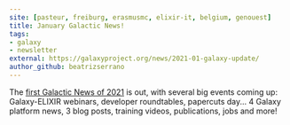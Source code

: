```yaml
---
site: [pasteur, freiburg, erasmusmc, elixir-it, belgium, genouest]
title: January Galactic News!
tags: 
- galaxy
- newsletter
external: https://galaxyproject.org/news/2021-01-galaxy-update/
author_github: beatrizserrano
---
```


The [first Galactic News of 2021](https://galaxyproject.org/news/2021-01-galaxy-update/) is out, with several big events coming up: Galaxy-ELIXIR webinars, developer roundtables, papercuts day... 4 Galaxy platform news, 3 blog posts, training videos, publications, jobs and more! 
